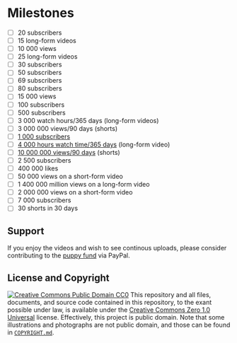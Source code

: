 # Milestones
- [ ] 20 subscribers <!--- most subscribed alternative YouTube channel -->
- [ ] 15 long-form videos <!--- most videos uploaded to an alternative YouTube channel -->
- [ ] 10 000 views <!--- most viewed alternative YouTube channel -->
- [ ] 25 long-form videos <!--- total videos uploaded to YouTube on other channels -->
- [ ] 30 subscribers <!--- total number of subscribers to Hadassa Allison's YouTube channel -->
- [ ] 50 subscribers <!--- combined subscribers on other YouTube channels -->
- [ ] 69 subscribers <!--- reference to biancaglamour69's Twitter account -->
- [ ] 80 subscribers <!--- combined subscribers between both guardians -->
- [ ] 15 000 views <!--- combined views on other YouTube channels -->
- [ ] 100 subscribers <!--- ability to claim custom channel name -->
- [ ] 500 subscribers <!--- lowered YPP requirements -->
- [ ] 3 000 watch hours/365 days (long-form videos) <!--- lowered YPP requirements -->
- [ ] 3 000 000 views/90 days (shorts) <!--- lowered YPP requirements -->
- [ ] [1 000 subscribers](https://support.google.com/youtube/answer/72851?hl) <!--- YPP requirements -->
- [ ] [4 000 hours watch time/365 days](https://support.google.com/youtube/answer/72851?hl) (long-form video) <!--- YPP requirements -->
- [ ] [10 000 000 views/90 days](https://support.google.com/youtube/answer/72851?hl) (shorts)<!--- egibility for monetization of short-form content -->
- [ ] 2 500 subscribers <!--- @biancaglamour on TikTok has 2498 followers as of 2023-06-13 -->
- [ ] 400 000 likes <!--- @biancaglamour on TikTok has 356.1K likes as of 2023-06-13 -->
- [ ] 50 000 views on a short-form video <!--- most viewed short with #WestSiberianLaika: https://www.youtube.com/shorts/gsELfCQl17Y -->
- [ ] 1 400 000 million views on a long-form video <!--- most viewed laika-related video with English metadata: https://www.youtube.com/watch?v=UarfEA0v528&pp=ygUTd2VzdCBzaWJlcmlhbiBsYWlrYQ%3D%3D -->
- [ ] 2 000 000 views on a short-form video <!--- @biancaglamour's most viewed video on TikTok is: https://www.tiktok.com/@biancaglamour/video/7101473081905908997 with 1.8M views as of 2023-06-13) -->
- [ ] 7 000 subscribers <!--- Twitter account with most followers -->
- [ ] 30 shorts in 30 days <!--- https://www.youtube.com/watch?v=XCg64227nOw -->
## Support
If you enjoy the videos and wish to see continous uploads, please consider contributing to the [puppy fund](https://paypal.me/bglamours) via PayPal.
## License and Copyright
[![Creative Commons Public Domain CC0](https://licensebuttons.net/p/zero/1.0/80x15.png)](http://creativecommons.org/publicdomain/zero/1.0/)
This repository and all files, documents, and source code contained in this repository, to the exant possible under law, is available under the [Creative Commons Zero 1.0 Universal](http://creativecommons.org/publicdomain/zero/1.0/) license. Effectively, this project is public domain. Note that some illustrations and photographs are not public domain, and those can be found in [`COPYRIGHT.md`](.COPYRIGHT.md).
